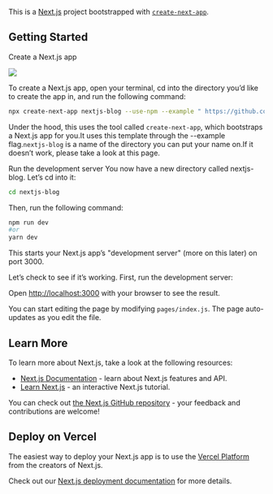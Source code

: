 This is a [Next.js](https://nextjs.org/) project bootstrapped with [`create-next-app`](https://github.com/vercel/next.js/tree/canary/packages/create-next-app).

## Getting Started
Create a Next.js app

<a href="http://carlosvitor.ml/"><img src="https://img.shields.io/static/v1?label=Carlos&message=Developer&color=03bb85&style=for-the-badge&logo=dev.to"/></a>


To create a Next.js app, open your terminal, cd into the directory you’d like to create the app in, and run the following command:

```bash
npx create-next-app nextjs-blog --use-npm --example " https://github.com/CarlosVitr/Next-site-blog "
```

Under the hood, this uses the tool called `create-next-app`, which bootstraps a Next.js app for you.It uses this template through the --example flag.`nextjs-blog` is a name of the directory you can put your name on.If it doesn’t work, please take a look at this page.

Run the development server
You now have a new directory called nextjs-blog.  Let’s cd into it:

```bash
cd nextjs-blog
```
Then, run the following command:
```bash
npm run dev
#or
yarn dev
```
 This starts your Next.js app’s "development server" (more on this later) on port 3000.

 Let’s check to see if it’s working. 
First, run the development server:



Open [http://localhost:3000](http://localhost:3000) with your browser to see the result.

You can start editing the page by modifying `pages/index.js`. The page auto-updates as you edit the file.

## Learn More

To learn more about Next.js, take a look at the following resources:

- [Next.js Documentation](https://nextjs.org/docs) - learn about Next.js features and API.
- [Learn Next.js](https://nextjs.org/learn) - an interactive Next.js tutorial.

You can check out [the Next.js GitHub repository](https://github.com/vercel/next.js/) - your feedback and contributions are welcome!

## Deploy on Vercel

The easiest way to deploy your Next.js app is to use the [Vercel Platform](https://vercel.com/import?utm_medium=default-template&filter=next.js&utm_source=create-next-app&utm_campaign=create-next-app-readme) from the creators of Next.js.

Check out our [Next.js deployment documentation](https://nextjs.org/docs/deployment) for more details.
